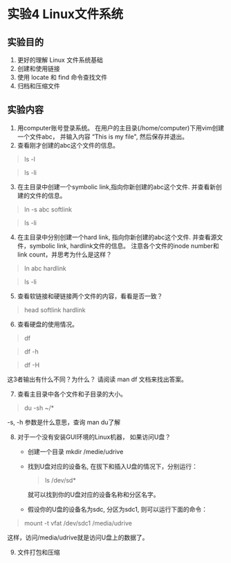 # 实验4 Linux文件系统
## 实验目的
1. 更好的理解 Linux 文件系统基础
2. 创建和使用链接
3. 使用 locate 和 find 命令查找文件
4. 归档和压缩文件

## 实验内容

1. 用computer账号登录系统。 在用户的主目录(/home/computer)下用vim创建一个文件abc， 并输入内容 “This is my file", 然后保存并退出。
2. 查看刚才创建的abc这个文件的信息。 

> ls -l 

> ls -li  

3. 在主目录中创建一个symbolic link,指向你新创建的abc这个文件. 并查看新创建的文件的信息。 

> ln -s abc  softlink

> ls -li

4. 在主目录中分别创建一个hard link, 指向你新创建的abc这个文件. 并查看源文件，symbolic link, hardlink文件的信息。 注意各个文件的inode number和link count，并思考为什么是这样？ 

> ln abc  hardlink

> ls -li

5. 查看软链接和硬链接两个文件的内容，看看是否一致？

> head softlink  hardlink

6. 查看硬盘的使用情况。

> df
 
> df -h

> df -H
	 
这3者输出有什么不同？为什么？ 请阅读 man df 文档来找出答案。

7. 查看主目录中各个文件和子目录的大小。

> du -sh  ~/*

-s, -h 参数是什么意思，查询 man du了解

8. 对于一个没有安装GUI环境的Linux机器， 如果访问U盘？
 
   * 创建一个目录   mkdir /medie/udrive
   
   * 找到U盘对应的设备名, 在拔下和插入U盘的情况下，分别运行：

     > ls /dev/sd*

     就可以找到你的U盘对应的设备名称和分区名字。

   * 假设你的U盘的设备名为sdc, 分区为sdc1, 则可以运行下面的命令：

> mount -t vfat /dev/sdc1  /media/udrive

这样，访问/media/udrive就是访问U盘上的数据了。

9. 文件打包和压缩

